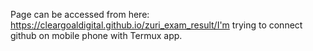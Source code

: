 Page can be accessed from here: https://cleargoaldigital.github.io/zuri_exam_result/I'm trying to connect github on mobile phone with Termux app.
